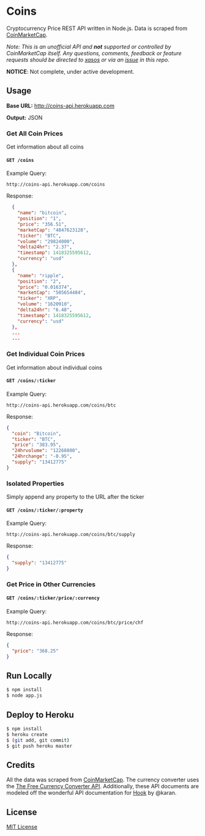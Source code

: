 # Coins

Cryptocurrency Price REST API written in Node.js. Data is scraped from [CoinMarketCap](http://coinmarketcap.com/).

*Note: This is an unofficial API and __not__ supported or controlled by CoinMarketCap itself. Any questions, comments, feedback or feature requests should be directed to [xasos](http://github.com/xasos) or via an [issue](https://github.com/xasos/Coins/issues) in this repo.*

**NOTICE**: Not complete, under active development.

## Usage
**Base URL:** http://coins-api.herokuapp.com

**Output:** JSON

### Get All Coin Prices

Get information about all coins

#### `GET /coins`

Example Query:
```
http://coins-api.herokuapp.com/coins
```

Response:
```json
  {
    "name": "bitcoin",
    "position": "1",
    "price": "356.51",
    "marketCap": "4847623128",
    "ticker": "BTC",
    "volume": "29824000",
    "delta24hr": "2.37",
    "timestamp": 1418325595612,
    "currency": "usd"
  },
  {
    "name": "ripple",
    "position": "2",
    "price": "0.016374",
    "marketCap": "505654484",
    "ticker": "XRP",
    "volume": "1620910",
    "delta24hr": "6.48",
    "timestamp": 1418325595612,
    "currency": "usd"
  },
  ...
  ...
```

### Get Individual Coin Prices

Get information about individual coins

#### `GET /coins/:ticker`

Example Query:
```
http://coins-api.herokuapp.com/coins/btc
```

Response:
```json
{
  "coin": "Bitcoin",
  "ticker": "BTC",
  "price": "383.95",
  "24hrvolume": "12268800",
  "24hrchange": "-0.95",
  "supply": "13412775"
}
```
### Isolated Properties

Simply append any property to the URL after the ticker

#### `GET /coins/:ticker/:property`

Example Query:
```
http://coins-api.herokuapp.com/coins/btc/supply
```

Response:
```json
{
  "supply": "13412775"
}
```

### Get Price in Other Currencies

#### `GET /coins/:ticker/price/:currency`

Example Query:
```
http://coins-api.herokuapp.com/coins/btc/price/chf
```

Response:
```json
{
  "price": "368.25"
}
```

## Run Locally
```sh
$ npm install
$ node app.js
```

## Deploy to Heroku 
```sh
$ npm install
$ heroku create
$ (git add, git commit)
$ git push heroku master
```

## Credits
All the data was scraped from [CoinMarketCap](http://coinmarketcap.com/). The currency converter uses the [The Free Currency Converter API](http://www.freecurrencyconverterapi.com/). Additionally, these API documents are modeled off the wonderful API documentation for [Hook](https://github.com/karan/Hook) by @karan.

## License
[MIT License](LICENSE)
